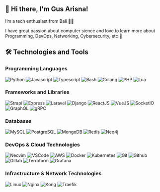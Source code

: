 ## 👋 Hi there, I'm Gus Arisna!

I’m a tech enthusiast from Bali 🌿🙏

I have great passion about computer sience and love to learn more about Programming, DevOps, Networking, Cybersecurity, etc 🚀

## 🛠️ Technologies and Tools

### Programming Languages

<p>
  <img alt="Python" src="https://img.shields.io/badge/-Python-3776AB?style=flat-square&logo=python&logoColor=white" /> 
  <img alt="Javascript" src="https://img.shields.io/badge/-Javascript-de9c25?style=flat-square&logo=javascript&logoColor=white" />
  <img alt="Typescript" src="https://img.shields.io/badge/-Typescript-2f74c0?style=flat-square&logo=typescript&logoColor=white" />
  <img alt="Bash" src="https://img.shields.io/badge/-Bash-2a3337?style=flat-square&logo=linux&logoColor=white" />
  <img alt="Golang" src="https://img.shields.io/badge/-Golang-00a7d0?style=flat-square&logo=go&logoColor=white" />
  <img alt="PHP" src="https://img.shields.io/badge/-PHP-5851ea?style=flat-square&logo=php&logoColor=white" />
  <img alt="Lua" src="https://img.shields.io/badge/-Lua-121268?style=flat-square&logo=lua&logoColor=white" />
</p>

### Frameworks and Libraries

<p>
  <img alt="Strapi" src="https://img.shields.io/badge/-Strapi-4c25d9?style=flat-square&logo=strapi&logoColor=white" /> 
  <img alt="Express" src="https://img.shields.io/badge/-Express-3c823b?style=flat-square&logo=express&logoColor=white" /> 
  <img alt="Laravel" src="https://img.shields.io/badge/-Laravel-f34d39?style=flat-square&logo=laravel&logoColor=white" /> 
  <img alt="Django" src="https://img.shields.io/badge/-Django-092d1f?style=flat-square&logo=django&logoColor=white" /> 
  <img alt="ReactJS" src="https://img.shields.io/badge/-ReactJS-2975ce?style=flat-square&logo=react&logoColor=white" /> 
  <img alt="VueJS" src="https://img.shields.io/badge/-VueJS-168955?style=flat-square&logo=vuedotjs&logoColor=white" /> 
  <img alt="SocketIO" src="https://img.shields.io/badge/-SocketIO-2a403c?style=flat-square&logo=socketdotio&logoColor=white" /> 
  <img alt="GraphQL" src="https://img.shields.io/badge/-GraphQL-da0093?style=flat-square&logo=graphql&logoColor=white" /> 
  <img alt="gRPC" src="https://img.shields.io/badge/-gRPC-234a57?style=flat-square&logo=trpc&logoColor=white" /> 
</p>

### Databases

<p>
  <img alt="MySQL" src="https://img.shields.io/badge/-MySQL-3562aa?style=flat-square&logo=mysql&logoColor=white" /> 
  <img alt="PostgreSQL" src="https://img.shields.io/badge/-PostgreSQL-295678?style=flat-square&logo=postgresql&logoColor=white" /> 
  <img alt="MongoDB" src="https://img.shields.io/badge/-MongoDB-429434?style=flat-square&logo=mongodb&logoColor=white" /> 
  <img alt="Redis" src="https://img.shields.io/badge/-Redis-9e2321?style=flat-square&logo=redis&logoColor=white" /> 
  <img alt="Neo4j" src="https://img.shields.io/badge/-Neo4j-016f99?style=flat-square&logo=neo4j&logoColor=white" /> 
</p>

### DevOps & Cloud Technologies

<p>
  <img alt="Neovim" src="https://img.shields.io/badge/-Neovim-388b29?style=flat-square&logo=neovim&logoColor=white" />
  <img alt="VSCode" src="https://img.shields.io/badge/-VSCode-007ACC?style=flat-square&logo=visual-studio-code&logoColor=white" />
  <img alt="AWS" src="https://img.shields.io/badge/-AWS-ff9900?style=flat-square&logo=amazonaws&logoColor=white" />
  <img alt="Docker" src="https://img.shields.io/badge/-Docker-2496ED?style=flat-square&logo=docker&logoColor=white" />
  <img alt="Kubernetes" src="https://img.shields.io/badge/-Kubernetes-325CE5?style=flat-square&logo=kubernetes&logoColor=white" />
  <img alt="Git" src="https://img.shields.io/badge/-Git-db4128?style=flat-square&logo=git&logoColor=white" />
  <img alt="Github" src="https://img.shields.io/badge/-Github-0d2534?style=flat-square&logo=github&logoColor=white" />
  <img alt="Gitlab" src="https://img.shields.io/badge/-Gitlab-db4128?style=flat-square&logo=gitlab&logoColor=white" />
  <img alt="Terraform" src="https://img.shields.io/badge/-Terraform-7B42BC?style=flat-square&logo=terraform&logoColor=white" />
  <img alt="Grafana" src="https://img.shields.io/badge/-Grafana-F46800?style=flat-square&logo=grafana&logoColor=white" />
</p>

### Infrastructure & Network Technologies

<p>
<img alt="Linux" src="https://img.shields.io/badge/-Linux-168eca?style=flat-square&logo=linux&logoColor=white" /> 
  <img alt="Nginx" src="https://img.shields.io/badge/-Nginx-009639?style=flat-square&logo=nginx&logoColor=white" />
  <img alt="Kong" src="https://img.shields.io/badge/-Kong-0cb095?style=flat-square&logo=kong&logoColor=white" />
  <img alt="Traefik" src="https://img.shields.io/badge/-Traefik-239cbb?style=flat-square&logo=traefikproxy&logoColor=white" />
</p>
